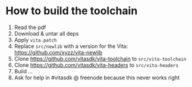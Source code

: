 # How to build the toolchain

1. Read the pdf
2. Download & untar all deps
3. Apply `vita.patch`
4. Replace `src/newlib` with a version for the Vita: https://github.com/xyzz/vita-newlib
5. Clone https://github.com/vitasdk/vita-toolchain to `src/vita-toolchain`
6. Clone https://github.com/vitasdk/vita-headers to `src/vita-headers`
7. Build
...
8. Ask for help in #vitasdk @ freenode because this never works right
